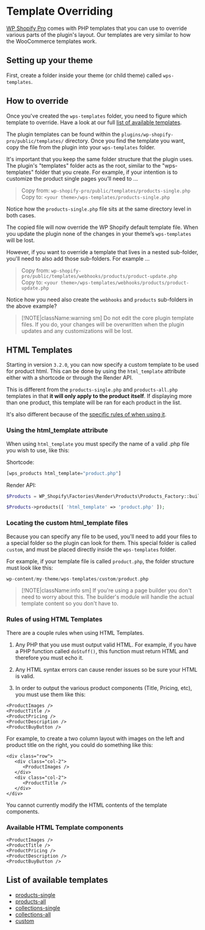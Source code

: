 # Template Overriding

[WP Shopify Pro](https://wpshop.io/purchase/) comes with PHP templates that you can use to override various parts of the plugin's layout. Our templates are very similar to how the WooCommerce templates work.

## Setting up your theme

First, create a folder inside your theme (or child theme) called `wps-templates`.

## How to override

Once you've created the `wps-templates` folder, you need to figure which template to override. Have a look at our full [list of available templates](#list-of-available-templates).

The plugin templates can be found within the `plugins/wp-shopify-pro/public/templates/` directory. Once you find the template you want, copy the file from the plugin into your `wps-templates` folder.

It's important that you keep the same folder structure that the plugin uses. The plugin's "templates" folder acts as the root, similar to the "wps-templates" folder that you create. For example, if your intention is to customize the product single pages you’ll need to ...

> Copy from: `wp-shopify-pro/public/templates/products-single.php`<br>
> Copy to: `<your theme>/wps-templates/products-single.php`

Notice how the `products-single.php` file sits at the same directory level in both cases.

The copied file will now override the WP Shopify default template file. When you update the plugin none of the changes in your theme’s `wps-templates` will be lost.

However, if you want to override a template that lives in a nested sub-folder, you'll need to also add those sub-folders. For example ...

> Copy from: `wp-shopify-pro/public/templates/webhooks/products/product-update.php`<br>
> Copy to: `<your theme>/wps-templates/webhooks/products/product-update.php`

Notice how you need also create the `webhooks` and `products` sub-folders in the above example?

> [!NOTE|className:warning sm]
> Do not edit the core plugin template files. If you do, your changes will be overwritten when the plugin updates and any customizations will be lost.

## HTML Templates

Starting in version `3.2.0`, you can now specify a custom template to be used for product html. This can be done by using the `html_template` attribute either with a shortcode or through the Render API.

This is different from the `products-single.php` and `products-all.php` templates in that **it will only apply to the product itself**. If displaying more than one product, this template will be ran for each product in the list.

It's also different because of the [specific rules of when using it](#rules-of-using-html-templates).

### Using the html_template attribute

When using `html_template` you must specify the name of a valid .php file you wish to use, like this:

Shortcode:

```php
[wps_products html_template="product.php"]
```

Render API:

```php
$Products = WP_Shopify\Factories\Render\Products\Products_Factory::build();

$Products->products([ 'html_template' => 'product.php' ]);
```

### Locating the custom html_template files

Because you can specify any file to be used, you'll need to add your files to a special folder so the plugin can look for them. This special folder is called `custom`, and must be placed directly inside the `wps-templates` folder.

For example, if your template file is called `product.php`, the folder structure must look like this:

```php
wp-content/my-theme/wps-templates/custom/product.php
```

> [!NOTE|className:info sm]
> If you're using a page builder you don't need to worry about this. The builder's module will handle the actual template content so you don't have to.

### Rules of using HTML Templates

There are a couple rules when using HTML Templates.

1. Any PHP that you use must output valid HTML. For example, if you have a PHP function called `doStuff()`, this function must return HTML and therefore you must echo it.

2. Any HTML syntax errors can cause render issues so be sure your HTML is valid.

3. In order to output the various product components (Title, Pricing, etc), you must use them like this:

```
<ProductImages />
<ProductTitle />
<ProductPricing />
<ProductDescription />
<ProductBuyButton />
```

For example, to create a two column layout with images on the left and product title on the right, you could do something like this:

```
<div class="row">
   <div class="col-2">
      <ProductImages />
   </div>
   <div class="col-2">
      <ProductTitle />
   </div>
</div>
```

You cannot currently modify the HTML contents of the template components.

### Available HTML Template components

```
<ProductImages />
<ProductTitle />
<ProductPricing />
<ProductDescription />
<ProductBuyButton />
```

## List of available templates

- [products-single](templates/products/single.md)
- [products-all](templates/products/all.md)
- [collections-single](templates/collections/single.md)
- [collections-all](templates/collections/all.md)
- [custom](#html_template)
